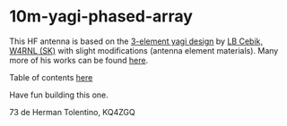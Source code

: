 # 10m-yagi-phased-array

This HF antenna is based on the [3-element yagi design](https://antenna2.github.io/cebik/content/a10/ant53.html) by [LB Cebik, W4RNL (SK)](https://www.qcwa.org/w4rnl-13211-sk.htm) with slight modifications (antenna element materials). Many more of his works can be found [here](https://antenna2.github.io/cebik/content/bookant.html).

Table of contents [here](Table-of-contents.md)

Have fun building this one.

73 de Herman Tolentino, KQ4ZGQ


